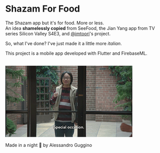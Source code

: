 # Shazam For Food

The Shazam app but it's for food. More or less.
<br>
An idea **shamelessly copied** from SeeFood, the Jian Yang app from TV series Silicon Valley S4E3, and [@imtoori](https://github.com/imtoori)'s project. 

So, what I've done? I've just made it a little more *italian*.

This project is a mobile app developed with Flutter and FirebaseML.

<br>
<img src="https://github.com/alessandroguggino/Shazam4Food/blob/master/gif_jy.gif" width="400" title="Silicon Valley GIF">
<br>

Made in a night :new_moon_with_face: by Alessandro Guggino
